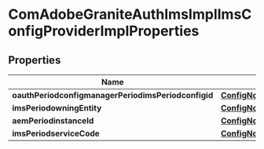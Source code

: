 
# ComAdobeGraniteAuthImsImplImsConfigProviderImplProperties

## Properties
Name | Type | Description | Notes
------------ | ------------- | ------------- | -------------
**oauthPeriodconfigmanagerPeriodimsPeriodconfigid** | [**ConfigNodePropertyString**](ConfigNodePropertyString.md) |  |  [optional]
**imsPeriodowningEntity** | [**ConfigNodePropertyString**](ConfigNodePropertyString.md) |  |  [optional]
**aemPeriodinstanceId** | [**ConfigNodePropertyString**](ConfigNodePropertyString.md) |  |  [optional]
**imsPeriodserviceCode** | [**ConfigNodePropertyString**](ConfigNodePropertyString.md) |  |  [optional]



